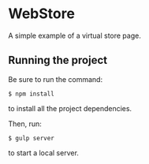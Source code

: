 # WebStore
A simple example of a virtual store page.

## Running the project

Be sure to run the command:
```
$ npm install
```
to install all the project dependencies.

Then, run:
```
$ gulp server
```
to start a local server.
